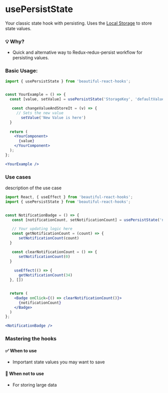 # usePersistState

Your classic state hook with persisting. Uses the [Local Storage](https://developer.mozilla.org/en-US/docs/Web/API/Window/localStorage) to store state values. 

### 💡 Why?

- Quick and alternative way to Redux-redux-persist workflow for persisting values.

### Basic Usage:

```jsx harmony
import { usePersistState } from 'beautiful-react-hooks'; 


const YourExample = () => {
  const [value, setValue] = usePersistState('StorageKey', 'defaultValue')

   const changeValueAndStoreIt = (v) => {
     // Sets the new value
       setValue('New Value is here')
  }
  
  return (
    <YourComponent>
      {value}
    </YourComponent>
  );
};

<YourExample />
```

### Use cases

description of the use case

```jsx harmony
import React, { useEffect } from 'beautiful-react-hooks'; 
import { usePersistState } from 'beautiful-react-hooks'; 


const NotificationBadge = () => {
   const [notificationCount, setNotificationCount] = usePersistState('notificationCount', 0)

   // Your updating logic here
   const getNotificationCount = (count) => {
      setNotificationCount(count)
  }

   const clearNotificationCount = () => {
      setNotificationCount(0)
  }
  
    useEffect(() => {
      getNotificationCount(34)
  }, [])


  return (
    <Badge onClick={() => clearNotificationCount()}>
      {notificationCount}
    </Badge>
  )
};

<NotificationBadge />
```

### Mastering the hooks

#### ✅ When to use
 
- Important state values you may want to save

#### 🛑 When not to use

- For storing large data
